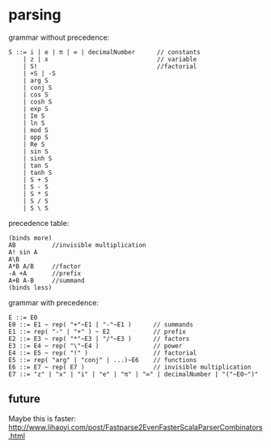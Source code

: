 # parsing

grammar without precedence:

    S ::= i | e | π | ∞ | decimalNumber      // constants
        | z | x                              // variable
        | S!                                 //factorial
        | +S | -S
        | arg S
        | conj S
        | cos S
        | cosh S
        | exp S
        | Im S
        | ln S
        | mod S
        | opp S
        | Re S
        | sin S
        | sinh S
        | tan S
        | tanh S
        | S + S     
        | S - S     
        | S * S     
        | S / S     
        | S \ S     
        
precedence table:

    (binds more)
    AB          //invisible multiplication
    A! sin A
    A\B
    A*B A/B     //factor
    -A +A       //prefix
    A+B A-B     //summand
    (binds less)


grammar with precedence:

    E ::= E0
    E0 ::= E1 ~ rep( "+"~E1 | "-"~E1 )      // summands
    E1 ::= rep( "-" | "+" ) ~ E2            // prefix
    E2 ::= E3 ~ rep( "*"~E3 | "/"~E3 )      // factors
    E3 ::= E4 ~ rep( "\"~E4 )               // power
    E4 ::= E5 ~ rep( "!" )                  // factorial
    E5 ::= rep( "arg" | "conj" | ...)~E6    // functions
    E6 ::= E7 ~ rep( E7 )                   // invisible multiplication
    E7 ::= "z" | "x" | "i" | "e" | "π" | "∞" | decimalNumber | "("~E0~")"
        
## future

Maybe this is faster: 
http://www.lihaoyi.com/post/Fastparse2EvenFasterScalaParserCombinators.html